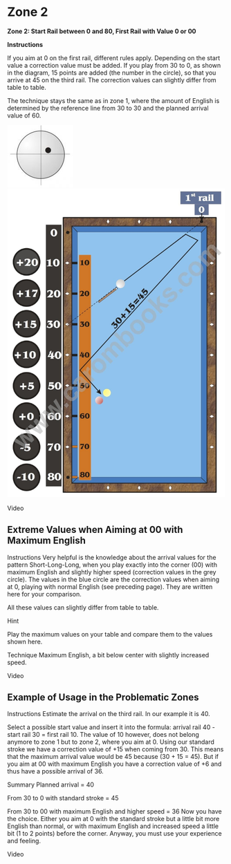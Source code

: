 # Zone 2

**Zone 2: Start Rail between 0 and 80, First Rail with Value 0 or 00**

**Instructions**

If you aim at 0 on the first rail, different rules apply. Depending on the start value a correction value must be added. If you play from 30 to 0, as shown in the diagram, 15 points are added (the number in the circle), so that you arrive at 45 on the third rail. The correction values can slightly differ from table to table.

The technique stays the same as in zone 1, where the amount of English is determined by the reference line from 30 to 30 and the planned arrival value of 60.

![](../../files/P06.jpg)
![](../../files/P07.jpg)

Video



## Extreme Values when Aiming at 00 with Maximum English

Instructions
Very helpful is the knowledge about the arrival values for the pattern Short-Long-Long, when you play exactly into the corner (00) with maximum English and slightly higher speed (correction values in the grey circle). The values in the blue circle are the correction values when aiming at 0, playing with normal English (see preceding page). They are written here for your comparison.

All these values can slightly differ from table to table.

Hint

Play the maximum values on your table and compare them to the values shown here.

Technique
Maximum English, a bit below center with slightly increased speed.

<!-- P08 -->
<!-- P09 -->

Video

<!-- p04e -->

## Example of Usage in the Problematic Zones

Instructions
Estimate the arrival on the third rail. In our example it is 40.

Select a possible start value and insert it into the formula: arrival rail 40 - start rail 30 = first rail 10. The value of 10 however, does not belong anymore to zone 1 but to zone 2, where you aim at 0. Using our standard stroke we have a correction value of +15 when coming from 30. This means that the maximum arrival value would be 45 because (30 + 15 = 45). But if you aim at 00 with maximum English you have a correction value of +6 and thus have a possible arrival of 36.

Summary
Planned arrival = 40

From 30 to 0 with standard stroke = 45

From 30 to 00 with maximum English and higher speed = 36
    Now you have the choice. Either you aim at 0 with the standard stroke but a little bit more English than normal, or with maximum English and increased speed a little bit (1 to 2 points) before the corner. Anyway, you must use your experience and feeling.

<!-- P10 -->

Video

<!-- p05e -->
